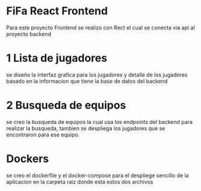 # FiFa React Frontend

Para este proyecto Frontend se realizo con Rect el cual se conecta via api al proyecto backend

# 1 Lista de jugadores
se diseño la interfaz grafica para los jugadores y detalle de los jugadores basado en la informacion que tiene la base de datos del backend
 
 # 2 Busqueda de equipos
 se creo la busqueda de equipos la cual usa los endpoints del backend para realizar la busqueda, tambien se despliega los jugadores que se encontraron para ese equipo.

 
# Dockers
se creo el dockerfile y el docker-compose para el despliege sencillo de la aplicacion
 en la carpeta raiz donde esta estos dos archivos 
